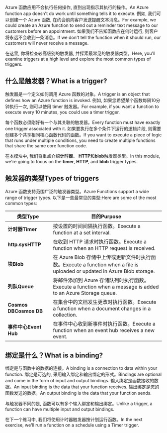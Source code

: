 <span data-ttu-id="32774-101">Azure 函数应用不会执行任何操作, 直到出现指示其执行的操作。</span><span class="sxs-lookup"><span data-stu-id="32774-101">An Azure function app doesn't do work until something tells it to execute.</span></span> <span data-ttu-id="32774-102">例如, 我们可以创建一个 Azure 函数, 在约会前向客户发送提醒文本消息。</span><span class="sxs-lookup"><span data-stu-id="32774-102">For example, we could create an Azure function to send out a reminder text message to our customers before an appointment.</span></span> <span data-ttu-id="32774-103">如果我们不告知函数应在何时运行, 则客户将永远不会收到一条消息。</span><span class="sxs-lookup"><span data-stu-id="32774-103">If we don't tell the function when it should run, our customers will never receive a message.</span></span> 

<span data-ttu-id="32774-104">在这里, 你将检查较高级别的触发器, 并探索最常见的触发器类型。</span><span class="sxs-lookup"><span data-stu-id="32774-104">Here, you'll examine triggers at a high level and explore the most common types of triggers.</span></span>

## <a name="what-is-a-trigger"></a><span data-ttu-id="32774-105">什么是触发器？</span><span class="sxs-lookup"><span data-stu-id="32774-105">What is a trigger?</span></span>

<span data-ttu-id="32774-106">触发器是一个定义如何调用 Azure 函数的对象。</span><span class="sxs-lookup"><span data-stu-id="32774-106">A trigger is an object that defines how an Azure function is invoked.</span></span> <span data-ttu-id="32774-107">例如, 如果您希望某个函数每隔10分钟执行一次, 则可以使用 timer 触发器。</span><span class="sxs-lookup"><span data-stu-id="32774-107">For example, if you want a function to execute every 10 minutes, you could use a timer trigger.</span></span>

<span data-ttu-id="32774-108">每个函数必须刚好有一个与其关联的触发器。</span><span class="sxs-lookup"><span data-stu-id="32774-108">Every function must have exactly one trigger associated with it.</span></span> <span data-ttu-id="32774-109">如果要执行在多个条件下运行的逻辑片段, 则需要创建多个共享相同核心函数代码的函数。</span><span class="sxs-lookup"><span data-stu-id="32774-109">If you want to execute a piece of logic that runs under multiple conditions, you need to create multiple functions that share the same core function code.</span></span>

<span data-ttu-id="32774-110">在本模块中, 我们将重点介绍**计时器**、 **HTTP**和**blob**触发器类型。</span><span class="sxs-lookup"><span data-stu-id="32774-110">In this module, we're going to focus on the **timer**, **HTTP**, and **blob** trigger types.</span></span>

## <a name="types-of-triggers"></a><span data-ttu-id="32774-111">触发器的类型</span><span class="sxs-lookup"><span data-stu-id="32774-111">Types of triggers</span></span>

<span data-ttu-id="32774-112">Azure 函数支持范围广泛的触发器类型。</span><span class="sxs-lookup"><span data-stu-id="32774-112">Azure Functions support a wide range of trigger types.</span></span> <span data-ttu-id="32774-113">以下是一些最常见的类型:</span><span class="sxs-lookup"><span data-stu-id="32774-113">Here are some of the most common types:</span></span>

| <span data-ttu-id="32774-114">类型</span><span class="sxs-lookup"><span data-stu-id="32774-114">Type</span></span> | <span data-ttu-id="32774-115">目的</span><span class="sxs-lookup"><span data-stu-id="32774-115">Purpose</span></span> |
| --- | --- |
| <span data-ttu-id="32774-116">**计时器**</span><span class="sxs-lookup"><span data-stu-id="32774-116">**Timer**</span></span> | <span data-ttu-id="32774-117">按设置的时间间隔执行函数。</span><span class="sxs-lookup"><span data-stu-id="32774-117">Execute a function at a set interval.</span></span> |
| <span data-ttu-id="32774-118">**http.sys**</span><span class="sxs-lookup"><span data-stu-id="32774-118">**HTTP**</span></span> | <span data-ttu-id="32774-119">在收到 HTTP 请求时执行函数。</span><span class="sxs-lookup"><span data-stu-id="32774-119">Execute a function when an HTTP request is received.</span></span> |
| <span data-ttu-id="32774-120">**块**</span><span class="sxs-lookup"><span data-stu-id="32774-120">**Blob**</span></span> | <span data-ttu-id="32774-121">在 Azure Blob 存储中上传或更新文件时执行函数。</span><span class="sxs-lookup"><span data-stu-id="32774-121">Execute a function when a file is uploaded or updated in Azure Blob storage.</span></span> |
| <span data-ttu-id="32774-122">**列队**</span><span class="sxs-lookup"><span data-stu-id="32774-122">**Queue**</span></span> | <span data-ttu-id="32774-123">将邮件添加到 Azure 存储队列时执行函数。</span><span class="sxs-lookup"><span data-stu-id="32774-123">Execute a function when a message is added to an Azure Storage queue.</span></span> |
| <span data-ttu-id="32774-124">**Cosmos DB**</span><span class="sxs-lookup"><span data-stu-id="32774-124">**Cosmos DB**</span></span> | <span data-ttu-id="32774-125">在集合中的文档发生更改时执行函数。</span><span class="sxs-lookup"><span data-stu-id="32774-125">Execute a function when a document changes in a collection.</span></span> |
| <span data-ttu-id="32774-126">**事件中心**</span><span class="sxs-lookup"><span data-stu-id="32774-126">**Event Hub**</span></span> | <span data-ttu-id="32774-127">在事件中心收到新事件时执行函数。</span><span class="sxs-lookup"><span data-stu-id="32774-127">Execute a function when an event hub receives a new event.</span></span> |

## <a name="what-is-a-binding"></a><span data-ttu-id="32774-128">绑定是什么？</span><span class="sxs-lookup"><span data-stu-id="32774-128">What is a binding?</span></span>

<span data-ttu-id="32774-129">绑定是与函数中的数据的连接。</span><span class="sxs-lookup"><span data-stu-id="32774-129">A binding is a connection to data within your function.</span></span> <span data-ttu-id="32774-130">绑定是可选的, 采用输入绑定和输出绑定的形式。</span><span class="sxs-lookup"><span data-stu-id="32774-130">Bindings are optional and come in the form of input and output bindings.</span></span> <span data-ttu-id="32774-131">输入绑定是函数接收的数据。</span><span class="sxs-lookup"><span data-stu-id="32774-131">An input binding is the data that your function receives.</span></span> <span data-ttu-id="32774-132">输出绑定是您的函数发送的数据。</span><span class="sxs-lookup"><span data-stu-id="32774-132">An output binding is the data that your function sends.</span></span>

<span data-ttu-id="32774-133">与触发器不同的是, 函数可以有多个输入绑定和输出绑定。</span><span class="sxs-lookup"><span data-stu-id="32774-133">Unlike a trigger, a function can have multiple input and output bindings.</span></span>

<span data-ttu-id="32774-134">在下一个练习中, 我们将使用计时器触发器按计划运行函数。</span><span class="sxs-lookup"><span data-stu-id="32774-134">In the next exercise, we'll run a function on a schedule using a Timer trigger.</span></span>